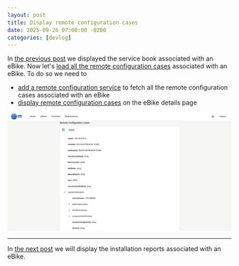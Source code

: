 ```yaml
---
layout: post
title: Display remote configuration cases
date: 2025-09-26 07:00:00 -0200
categories: [devlog]
---
```


In [the previous post](https://open-ebike.github.io/devlog/2025/09/25/display-service-book.html) we displayed the service book associated with an eBike.
Now let's [load all the remote configuration cases](https://github.com/open-ebike/open-ebike-frontend/issues/12) associated with an eBike. To do so we need to

* [add a remote configuration service](https://github.com/open-ebike/open-ebike-frontend/commit/063df3aa4f199a5af8ec9c59e7ecf2e9faedb830) to fetch all the remote configuration cases associated with an eBike
* [display remote configuration cases](https://github.com/open-ebike/open-ebike-frontend/commit/33c740cbacafb8f8efb84ed81e93f4e2bd52d54a) on the eBike details page

![web-app-remote-configuration-cases.png](/assets/2025-09-26/web-app-remote-configuration-cases.png)

---

In [the next post](https://open-ebike.github.io/devlog/2025/09/27/display-installation-reports.html) we will display the installation reports associated with an eBike.